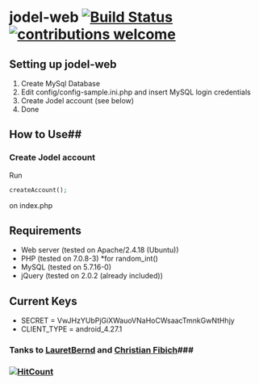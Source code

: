 # jodel-web [![Build Status](https://scrutinizer-ci.com/g/mmainstreet/jodel-web/badges/build.png?b=master)](https://scrutinizer-ci.com/g/mmainstreet/jodel-web/build-status/master) [![contributions welcome](https://img.shields.io/badge/contributions-welcome-brightgreen.svg?style=flat)](https://github.com/mmainstreet/jodel-web/issues)


## Setting up jodel-web ##
1. Create MySql Database
2. Edit config/config-sample.ini.php and insert MySQL login credentials
3. Create Jodel account (see below)
4. Done


## How to Use##
### Create Jodel account ###
Run
``` PHP
createAccount();
```
on index.php


## Requirements ##
+ Web server (tested on Apache/2.4.18 (Ubuntu))
+ PHP (tested on 7.0.8-3)
  *for random_int()
+ MySQL (tested on 5.7.16-0)
+ jQuery (tested on 2.0.2 (already included)) 


## Current Keys ##
+ SECRET = VwJHzYUbPjGiXWauoVNaHoCWsaacTmnkGwNtHhjy
+ CLIENT_TYPE = android_4.27.1


### Tanks to [LauretBernd](https://github.com/LauertBernd) and [Christian Fibich](https://bitbucket.org/cfib90/)###

### [![HitCount](https://hitt.herokuapp.com/mmainstreet/jodel-web.svg)](https://github.com/mmainstreet/jodel-web)
